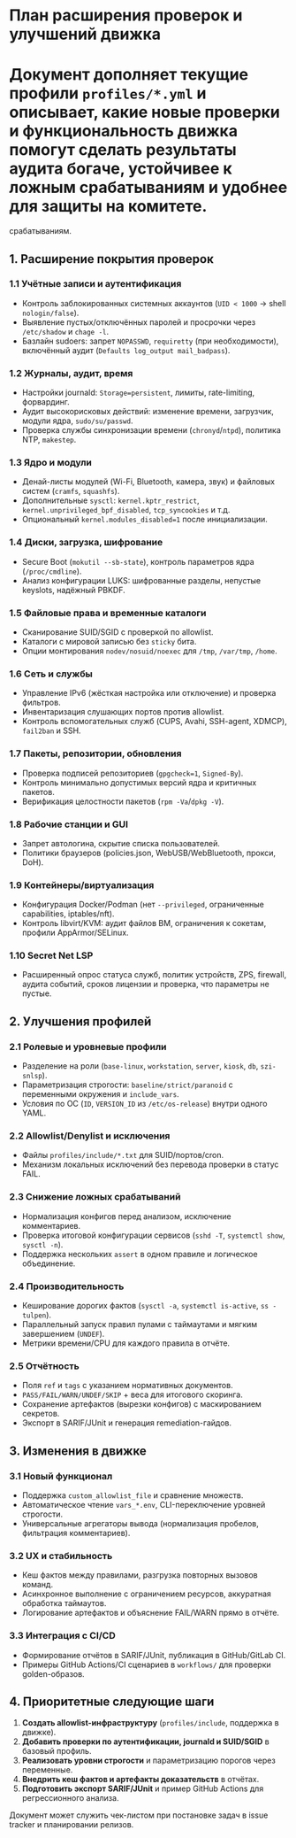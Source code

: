 # План расширения проверок и улучшений движка

Документ дополняет текущие профили `profiles/*.yml` и описывает, какие новые проверки и
функциональность движка помогут сделать результаты аудита богаче, устойчивее к ложным
срабатываниям и удобнее для защиты на комитете.
=======
срабатываниям.

## 1. Расширение покрытия проверок

### 1.1 Учётные записи и аутентификация

- Контроль заблокированных системных аккаунтов (`UID < 1000` → shell `nologin/false`).
- Выявление пустых/отключённых паролей и просрочки через `/etc/shadow` и `chage -l`.
- Базлайн sudoers: запрет `NOPASSWD`, `requiretty` (при необходимости), включённый аудит
  (`Defaults log_output mail_badpass`).

### 1.2 Журналы, аудит, время

- Настройки journald: `Storage=persistent`, лимиты, rate-limiting, форвардинг.
- Аудит высокорисковых действий: изменение времени, загрузчик, модули ядра, `sudo/su/passwd`.
- Проверка службы синхронизации времени (`chronyd`/`ntpd`), политика NTP, `makestep`.

### 1.3 Ядро и модули

- Денай-листы модулей (Wi-Fi, Bluetooth, камера, звук) и файловых систем (`cramfs`, `squashfs`).
- Дополнительные `sysctl`: `kernel.kptr_restrict`, `kernel.unprivileged_bpf_disabled`, `tcp_syncookies` и т.д.
- Опциональный `kernel.modules_disabled=1` после инициализации.

### 1.4 Диски, загрузка, шифрование

- Secure Boot (`mokutil --sb-state`), контроль параметров ядра (`/proc/cmdline`).
- Анализ конфигурации LUKS: шифрованные разделы, непустые keyslots, надёжный PBKDF.

### 1.5 Файловые права и временные каталоги

- Сканирование SUID/SGID с проверкой по allowlist.
- Каталоги с мировой записью без `sticky` бита.
- Опции монтирования `nodev/nosuid/noexec` для `/tmp`, `/var/tmp`, `/home`.

### 1.6 Сеть и службы

- Управление IPv6 (жёсткая настройка или отключение) и проверка фильтров.
- Инвентаризация слушающих портов против allowlist.
- Контроль вспомогательных служб (CUPS, Avahi, SSH-agent, XDMCP), `fail2ban` и SSH.

### 1.7 Пакеты, репозитории, обновления

- Проверка подписей репозиториев (`gpgcheck=1`, `Signed-By`).
- Контроль минимально допустимых версий ядра и критичных пакетов.
- Верификация целостности пакетов (`rpm -Va`/`dpkg -V`).

### 1.8 Рабочие станции и GUI

- Запрет автологина, скрытие списка пользователей.
- Политики браузеров (policies.json, WebUSB/WebBluetooth, прокси, DoH).

### 1.9 Контейнеры/виртуализация

- Конфигурация Docker/Podman (нет `--privileged`, ограниченные capabilities, iptables/nft).
- Контроль libvirt/KVM: аудит файлов ВМ, ограничения к сокетам, профили AppArmor/SELinux.

### 1.10 Secret Net LSP

- Расширенный опрос статуса служб, политик устройств, ZPS, firewall, аудита событий,
  сроков лицензии и проверка, что параметры не пустые.

## 2. Улучшения профилей

### 2.1 Ролевые и уровневые профили

- Разделение на роли (`base-linux`, `workstation`, `server`, `kiosk`, `db`, `szi-snlsp`).
- Параметризация строгости: `baseline/strict/paranoid` с переменными окружения и `include_vars`.
- Условия по ОС (`ID`, `VERSION_ID` из `/etc/os-release`) внутри одного YAML.

### 2.2 Allowlist/Denylist и исключения

- Файлы `profiles/include/*.txt` для SUID/портов/cron.
- Механизм локальных исключений без перевода проверки в статус FAIL.

### 2.3 Снижение ложных срабатываний

- Нормализация конфигов перед анализом, исключение комментариев.
- Проверка итоговой конфигурации сервисов (`sshd -T`, `systemctl show`, `sysctl -n`).
- Поддержка нескольких `assert` в одном правиле и логическое объединение.

### 2.4 Производительность

- Кеширование дорогих фактов (`sysctl -a`, `systemctl is-active`, `ss -tulpen`).
- Параллельный запуск правил пулами с таймаутами и мягким завершением (`UNDEF`).
- Метрики времени/CPU для каждого правила в отчёте.

### 2.5 Отчётность

- Поля `ref` и `tags` с указанием нормативных документов.
- `PASS/FAIL/WARN/UNDEF/SKIP` + веса для итогового скоринга.
- Сохранение артефактов (вырезки конфигов) с маскированием секретов.
- Экспорт в SARIF/JUnit и генерация remediation-гайдов.

## 3. Изменения в движке

### 3.1 Новый функционал

- Поддержка `custom_allowlist_file` и сравнение множеств.
- Автоматическое чтение `vars_*.env`, CLI-переключение уровней строгости.
- Универсальные агрегаторы вывода (нормализация пробелов, фильтрация комментариев).

### 3.2 UX и стабильность

- Кеш фактов между правилами, разгрузка повторных вызовов команд.
- Асинхронное выполнение с ограничением ресурсов, аккуратная обработка таймаутов.
- Логирование артефактов и объяснение FAIL/WARN прямо в отчёте.

### 3.3 Интеграция с CI/CD

- Формирование отчётов в SARIF/JUnit, публикация в GitHub/GitLab CI.
- Примеры GitHub Actions/CI сценариев в `workflows/` для проверки golden-образов.

## 4. Приоритетные следующие шаги

1. **Создать allowlist-инфраструктуру** (`profiles/include`, поддержка в движке).
2. **Добавить проверки по аутентификации, journald и SUID/SGID** в базовый профиль.
3. **Реализовать уровни строгости** и параметризацию порогов через переменные.
4. **Внедрить кеш фактов и артефакты доказательств** в отчётах.
5. **Подготовить экспорт SARIF/JUnit** и пример GitHub Actions для регрессионного анализа.

Документ может служить чек-листом при постановке задач в issue tracker и планировании
релизов.
